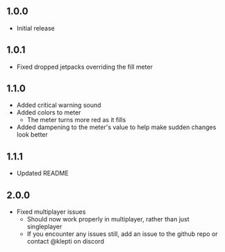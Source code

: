 ## 1.0.0

- Initial release

## 1.0.1

- Fixed dropped jetpacks overriding the fill meter

## 1.1.0

- Added critical warning sound
- Added colors to meter
	- The meter turns more red as it fills
- Added dampening to the meter's value to help make sudden changes look better

## 1.1.1

- Updated README

## 2.0.0

- Fixed multiplayer issues
	- Should now work properly in multiplayer, rather than just singleplayer
	- If you encounter any issues still, add an issue to the github repo or contact @klepti on discord